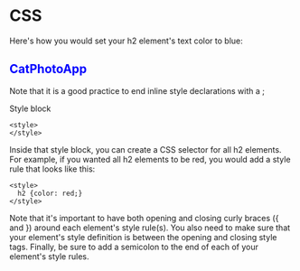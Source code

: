 # CSS

Here's how you would set your h2 element's text color to blue:

<h2 style="color: blue;">CatPhotoApp</h2>

Note that it is a good practice to end inline style declarations with a ;


Style block

```{css}
<style>
</style>
```

Inside that style block, you can create a CSS selector for all h2 elements. 
For example, if you wanted all h2 elements to be red, you would add a style rule that looks like this:

```
<style>
  h2 {color: red;}
</style>
```
Note that it's important to have both opening and closing curly braces ({ and }) around each element's style rule(s).
You also need to make sure that your element's style definition is between the opening and closing style tags.
Finally, be sure to add a semicolon to the end of each of your element's style rules.
